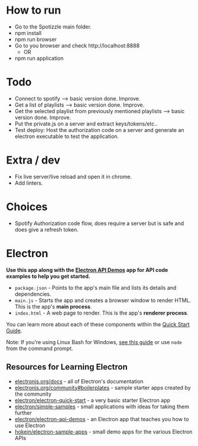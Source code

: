 # How to run
- Go to the Spotizzle main folder.
- npm install
- npm run browser
- Go to you browser and check http://localhost:8888
    - OR
- npm run application

# Todo
- Connect to spotify --> basic version done. Improve.
- Get a list of playlists --> basic version done. Improve.
- Get the selected playlist from previously mentioned playlists --> basic version done. Improve.
- Put the private.js on a server and extract keys/tokens/etc..
- Test deploy: Host the authorization code on a server and generate an electron executable to test the application.

# Extra / dev
- Fix live server/live reload and open it in chrome.
- Add linters.

# Choices
- Spotify Authorization code flow, does require a server but is safe and does give a refresh token. 

# Electron
**Use this app along with the [Electron API Demos](https://electronjs.org/#get-started) app for API code examples to help you get started.**

- `package.json` - Points to the app's main file and lists its details and dependencies.
- `main.js` - Starts the app and creates a browser window to render HTML. This is the app's **main process**.
- `index.html` - A web page to render. This is the app's **renderer process**.

You can learn more about each of these components within the [Quick Start Guide](https://electronjs.org/docs/tutorial/quick-start).

Note: If you're using Linux Bash for Windows, [see this guide](https://www.howtogeek.com/261575/how-to-run-graphical-linux-desktop-applications-from-windows-10s-bash-shell/) or use `node` from the command prompt.

## Resources for Learning Electron
- [electronjs.org/docs](https://electronjs.org/docs) - all of Electron's documentation
- [electronjs.org/community#boilerplates](https://electronjs.org/community#boilerplates) - sample starter apps created by the community
- [electron/electron-quick-start](https://github.com/electron/electron-quick-start) - a very basic starter Electron app
- [electron/simple-samples](https://github.com/electron/simple-samples) - small applications with ideas for taking them further
- [electron/electron-api-demos](https://github.com/electron/electron-api-demos) - an Electron app that teaches you how to use Electron
- [hokein/electron-sample-apps](https://github.com/hokein/electron-sample-apps) - small demo apps for the various Electron APIs

